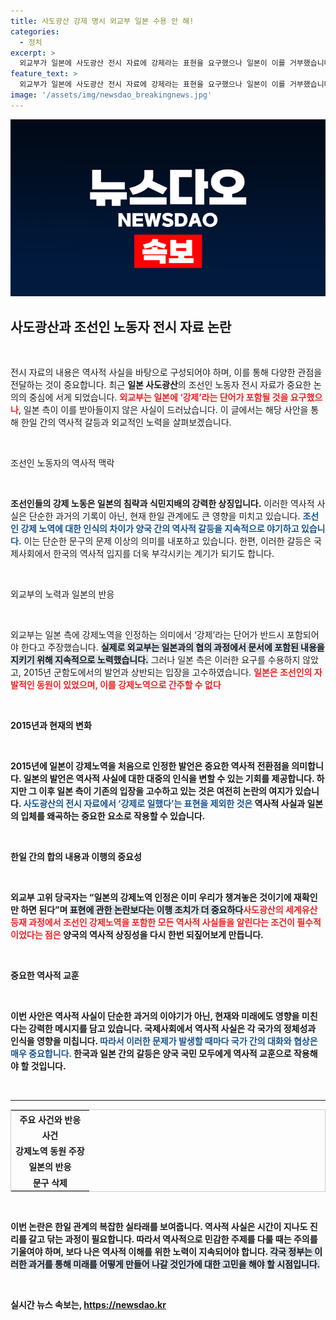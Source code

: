 ```yaml
---
title: 사도광산 강제 명시 외교부 일본 수용 안 해!
categories:
  - 정치
excerpt: >
  외교부가 일본에 사도광산 전시 자료에 강제라는 표현을 요구했으나 일본이 이를 거부했습니다. 일본의 유산 등재 당시 강제노역을 인정했으나, 이번에는 그 입장을 후퇴시켜 논란이 예상됩니다.
feature_text: >
  외교부가 일본에 사도광산 전시 자료에 강제라는 표현을 요구했으나 일본이 이를 거부했습니다. 일본의 유산 등재 당시 강제노역을 인정했으나, 이번에는 그 입장을 후퇴시켜 논란이 예상됩니다.
image: '/assets/img/newsdao_breakingnews.jpg'
---
```


<p><img src="/assets/img/newsdao_breakingnews.jpg" alt="bookingtag 속보" /></p>

<h2 data-ke-size="size26">사도광산과 조선인 노동자 전시 자료 논란</h2>

<p data-ke-size="size16">&nbsp;</p>

<p>전시 자료의 내용은 역사적 사실을 바탕으로 구성되어야 하며, 이를 통해 다양한 관점을 전달하는 것이 중요합니다. 최근 <strong>일본 사도광산</strong>의 조선인 노동자 전시 자료가 중요한 논의의 중심에 서게 되었습니다. <b><span style="color: #ee2323;">외교부는 일본에 ‘강제’라는 단어가 포함될 것을 요구했으나</span></b>, 일본 측이 이를 받아들이지 않은 사실이 드러났습니다. 이 글에서는 해당 사안을 통해 한일 간의 역사적 갈등과 외교적인 노력을 살펴보겠습니다.</p>

<p data-ke-size="size16">&nbsp;</p>

<p>조선인 노동자의 역사적 맥락</p>

<p data-ke-size="size16">&nbsp;</p>

<p><b>조선인들의 강제 노동은 일본의 침략과 식민지배의 강력한 상징입니다.</b> 이러한 역사적 사실은 단순한 과거의 기록이 아닌, 현재 한일 관계에도 큰 영향을 미치고 있습니다. <b><span style="color: #1a5490;">조선인 강제 노역에 대한 인식의 차이가 양국 간의 역사적 갈등을 지속적으로 야기하고 있습니다.</span></b> 이는 단순한 문구의 문제 이상의 의미를 내포하고 있습니다. 한편, 이러한 갈등은 국제사회에서 한국의 역사적 입지를 더욱 부각시키는 계기가 되기도 합니다.</p>

<p data-ke-size="size16">&nbsp;</p>

<p>외교부의 노력과 일본의 반응</p>

<p data-ke-size="size16">&nbsp;</p>

<p>외교부는 일본 측에 강제노역을 인정하는 의미에서 ‘강제’라는 단어가 반드시 포함되어야 한다고 주장했습니다. <b><span style="background-color: #21538527;">실제로 외교부는 일본과의 협의 과정에서 문서에 포함된 내용을 지키기 위해 지속적으로 노력했습니다.</span></b> 그러나 일본 측은 이러한 요구를 수용하지 않았고, 2015년 군함도에서의 발언과 상반되는 입장을 고수하였습니다. <b><span style="color: #ee2323;">일본은 조선인의 자발적인 동원이 있었으며, 이를 강제노역으로 간주할 수 없다</span></b고 주장하며 본래 입장을 유지했습니다.</p>

<p data-ke-size="size16">&nbsp;</p>

<p>2015년과 현재의 변화</p>

<p data-ke-size="size16">&nbsp;</p>

<p>2015년에 일본이 강제노역을 처음으로 인정한 발언은 중요한 역사적 전환점을 의미합니다. <b>일본의 발언은 역사적 사실에 대한 대중의 인식을 변할 수 있는 기회를 제공합니다.</b> 하지만 그 이후 일본 측이 기존의 입장을 고수하고 있는 것은 여전히 논란의 여지가 있습니다. <b><span style="color: #1a5490;">사도광산의 전시 자료에서 ‘강제로 일했다’는 표현을 제외한 것은</span></b> 역사적 사실과 일본의 입체를 왜곡하는 중요한 요소로 작용할 수 있습니다.</p>

<p data-ke-size="size16">&nbsp;</p>

<p>한일 간의 합의 내용과 이행의 중요성</p>

<p data-ke-size="size16">&nbsp;</p>

<p>외교부 고위 당국자는 “일본의 강제노역 인정은 이미 우리가 챙겨놓은 것이기에 재확인만 하면 된다”며 <b><span style="background-color: #21538527;">표현에 관한 논란보다는 이행 조치가 더 중요하다</span></b고 강조했습니다. 이러한 발언은 한국 정부가 일본과의 관계에서 어떻게 자신들의 역사적 주장을 지키려 하는지를 보여줍니다. <b><span style="color: #ee2323;">사도광산의 세계유산 등재 과정에서 조선인 강제노역을 포함한 모든 역사적 사실들을 알린다는 조건이 필수적이었다는 점은</span></b> 양국의 역사적 상징성을 다시 한번 되짚어보게 만듭니다.</p>

<p data-ke-size="size16">&nbsp;</p>

<p>중요한 역사적 교훈</p>

<p data-ke-size="size16">&nbsp;</p>

<p>이번 사안은 역사적 사실이 단순한 과거의 이야기가 아닌, 현재와 미래에도 영향을 미친다는 강력한 메시지를 담고 있습니다. <b>국제사회에서 역사적 사실은 각 국가의 정체성과 인식을 영향을 미칩니다.</b> <b><span style="color: #1a5490;">따라서 이러한 문제가 발생할 때마다 국가 간의 대화와 협상은 매우 중요합니다.</span></b> 한국과 일본 간의 갈등은 양국 국민 모두에게 역사적 교훈으로 작용해야 할 것입니다.</p>

<p data-ke-size="size16">&nbsp;</p>

<hr>

<table style="width: 100%; border-collapse: collapse; border: 1px solid #ccc;">
    <tr>
        <th style="text-align: center;"><b>주요 사건와 반응</b></th>
    </tr>
    <tr>
        <td style="text-align: center; height: 17px;"><b>사건</b></td>
    </tr>
    <tr>
        <td style="text-align: center; height: 17px;"><b>강제노역 동원 주장</b></td>
    </tr>
    <tr>
        <td style="text-align: center; height: 17px;"><b>일본의 반응</b></td>
    </tr>
    <tr>
        <td style="text-align: center; height: 17px;"><b>문구 삭제</b></td>
    </tr>
</table>

<p data-ke-size="size16">&nbsp;</p> 

<p>이번 논란은 한일 관계의 복잡한 실타래를 보여줍니다. <b>역사적 사실은 시간이 지나도 진리를 갈고 닦는 과정이 필요합니다.</b> 따라서 역사적으로 민감한 주제를 다룰 때는 주의를 기울여야 하며, 보다 나은 역사적 이해를 위한 노력이 지속되어야 합니다. <b><span style="background-color: #21538527;">각국 정부는 이러한 과거를 통해 미래를 어떻게 만들어 나갈 것인가에 대한 고민을 해야 할 시점입니다.</span></b> </p>

<p data-ke-size="size16">&nbsp;</p>
실시간 뉴스 속보는, <a href="https://newsdao.kr" rel="dofollow">https://newsdao.kr</a>


